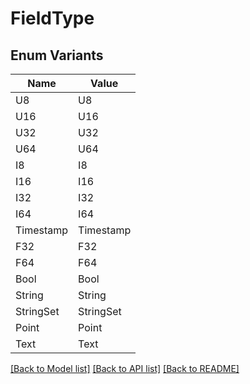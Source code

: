 # FieldType

## Enum Variants

| Name | Value |
|---- | -----|
| U8 | U8 |
| U16 | U16 |
| U32 | U32 |
| U64 | U64 |
| I8 | I8 |
| I16 | I16 |
| I32 | I32 |
| I64 | I64 |
| Timestamp | Timestamp |
| F32 | F32 |
| F64 | F64 |
| Bool | Bool |
| String | String |
| StringSet | StringSet |
| Point | Point |
| Text | Text |


[[Back to Model list]](../README.md#documentation-for-models) [[Back to API list]](../README.md#documentation-for-api-endpoints) [[Back to README]](../README.md)


